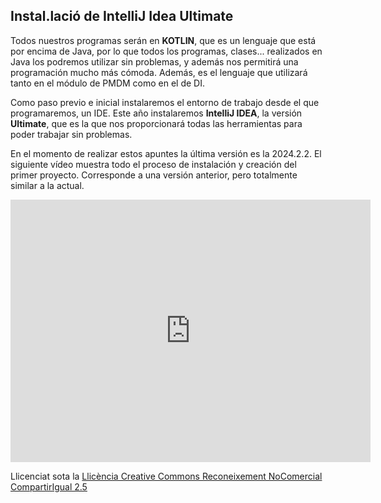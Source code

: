 ## Instal.lació de IntelliJ Idea Ultimate


Todos nuestros programas serán en **KOTLIN**, que es un lenguaje que está por encima de Java, por lo que todos los programas, clases... realizados en Java los podremos utilizar sin problemas, y además nos permitirá una programación mucho más cómoda. Además, es el lenguaje que utilizará tanto en el módulo de PMDM como en el de DI.

Como paso previo e inicial instalaremos el entorno de trabajo desde el que programaremos, un IDE. Este año instalaremos **IntelliJ IDEA**, la versión **Ultimate**, que es la que nos proporcionará todas las herramientas para poder trabajar sin problemas.

En el momento de realizar estos apuntes la última versión es la 2024.2.2. El siguiente vídeo muestra todo el proceso de instalación y creación del primer proyecto. Corresponde a una versión anterior, pero totalmente similar a la actual.


<iframe src="https://slides.com/aliciasalvador/2021-2022-tema1_instal_intellij/embed" width="576" height="420" title="Copy of 2021-2022 Tema1_Instal_IntelliJ" scrolling="no" frameborder="0" webkitallowfullscreen mozallowfullscreen allowfullscreen></iframe>

Llicenciat sota la [Llicència Creative Commons Reconeixement NoComercial CompartirIgual 2.5](http://creativecommons.org/licenses/by-nc-sa/2.5/)



